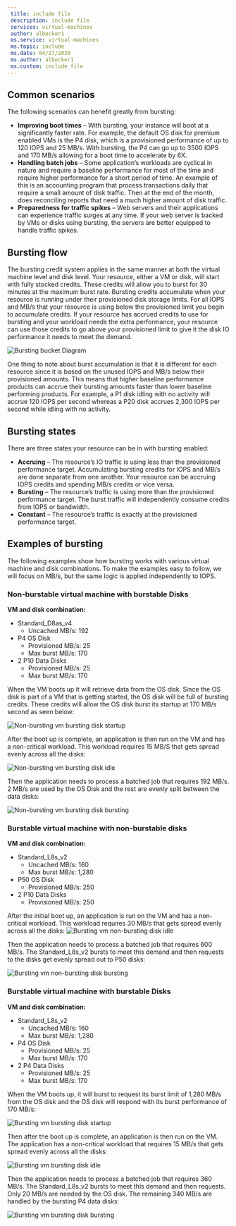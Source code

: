 ```yaml
---
 title: include file
 description: include file
 services: virtual-machines
 author: albecker1
 ms.service: virtual-machines
 ms.topic: include
 ms.date: 04/27/2020
 ms.author: albecker1
 ms.custom: include file
---
```

## Common scenarios
The following scenarios can benefit greatly from bursting:
- **Improving boot times**  – With bursting, your instance will boot at a significantly faster rate. For example, the default OS disk for premium enabled VMs is the P4 disk, which is a provisioned performance of up to 120 IOPS and 25 MB/s. With bursting, the P4 can go up to 3500 IOPS and 170 MB/s allowing for a boot time to accelerate by 6X.
- **Handling batch jobs** – Some application’s workloads are cyclical in nature and require a baseline performance for most of the time and require higher performance for a short period of time. An example of this is an accounting program that process transactions daily that require a small amount of disk traffic. Then at the end of the month, does reconciling reports that need a much higher amount of disk traffic.
- **Preparedness for traffic spikes** – Web servers and their applications can experience traffic surges at any time. If your web server is backed by VMs or disks using bursting, the servers are better equipped to handle traffic spikes. 

## Bursting flow
The bursting credit system applies in the same manner at both the virtual machine level and disk level. Your resource, either a VM or disk, will start with fully stocked credits. These credits will allow you to burst for 30 minutes at the maximum burst rate. Bursting credits accumulate when your resource is running under their provisioned disk storage limits. For all IOPS and MB/s that your resource is using below the provisioned limit you begin to accumulate credits. If your resource has accrued credits to use for bursting and your workload needs the extra performance, your resource can use those credits to go above your provisioned limit to give it the disk IO performance it needs to meet the demand.

![Bursting bucket Diagram](media/managed-disks-bursting/bucket-diagram.jpg)

One thing to note about burst accumulation is that it is different for each resource since it is based on the unused IOPS and MB/s below their provisioned amounts. This means that higher baseline performance products can accrue their bursting amounts faster than lower baseline performing products. For example, a P1 disk idling with no activity will accrue 120 IOPS per second whereas a P20 disk accrues 2,300 IOPS per second while idling with no activity.

## Bursting states
There are three states your resource can be in with bursting enabled:
- **Accruing** – The resource’s IO traffic is using less than the provisioned performance target. Accumulating bursting credits for IOPS and MB/s are done separate from one another. Your resource can be accruing IOPS credits and spending MB/s credits or vice versa.
- **Bursting** – The resource’s traffic is using more than the provisioned performance target. The burst traffic will independently consume credits from IOPS or bandwidth.
- **Constant** – The resource’s traffic is exactly at the provisioned performance target.

## Examples of bursting
The following examples show how bursting works with various virtual machine and disk combinations. To make the examples easy to follow, we will focus on MB/s, but the same logic is applied independently to IOPS.

### Non-burstable virtual machine with burstable Disks
**VM and disk combination:** 
- Standard_D8as_v4 
    - Uncached MB/s: 192
- P4 OS Disk
    - Provisioned MB/s: 25
    - Max burst MB/s: 170 
- 2 P10 Data Disks 
    - Provisioned MB/s: 25
    - Max burst MB/s: 170

 When the VM boots up it will retrieve data from the OS disk. Since the OS disk is part of a VM that is getting started, the OS disk will be full of bursting credits. These credits will allow the OS disk burst its startup at 170 MB/s second as seen below:

![Non-bursting vm bursting disk startup](media/managed-disks-bursting/nonbursting-vm-busting-disk/nonbusting-vm-bursting-disk-startup.jpg)

After the boot up is complete, an application is then run on the VM and has a non-critical workload. This workload requires 15 MB/S that gets spread evenly across all the disks:

![Non-bursting vm bursting disk idle](media/managed-disks-bursting/nonbursting-vm-busting-disk/nonbusting-vm-bursting-disk-idling.jpg)

Then the application needs to process a batched job that requires 192 MB/s. 2 MB/s are used by the OS Disk and the rest are evenly split between the data disks:

![Non-bursting vm bursting disk bursting](media/managed-disks-bursting/nonbursting-vm-busting-disk/nonbusting-vm-bursting-disk-bursting.jpg)

### Burstable virtual machine with non-burstable disks
**VM and disk combination:** 
- Standard_L8s_v2 
    - Uncached MB/s: 160
    - Max burst MB/s: 1,280
- P50 OS Disk
    - Provisioned MB/s: 250 
- 2 P10 Data Disks 
    - Provisioned MB/s: 250

 After the initial boot up, an application is run on the VM and has a non-critical workload. This workload requires 30 MB/s that gets spread evenly across all the disks:
![Bursting vm non-bursting disk idle](media/managed-disks-bursting/bursting-vm-nonbursting-disk/burst-vm-nonbursting-disk-normal.jpg)

Then the application needs to process a batched job that requires 600 MB/s. The Standard_L8s_v2 bursts to meet this demand and then requests to the disks get evenly spread out to P50 disks:

![Bursting vm non-bursting disk bursting](media/managed-disks-bursting/bursting-vm-nonbursting-disk/burst-vm-nonbursting-disk-bursting.jpg)
### Burstable virtual machine with burstable Disks
**VM and disk combination:** 
- Standard_L8s_v2 
    - Uncached MB/s: 160
    - Max burst MB/s: 1,280
- P4 OS Disk
    - Provisioned MB/s: 25
    - Max burst MB/s: 170 
- 2 P4 Data Disks 
    - Provisioned MB/s: 25
    - Max burst MB/s: 170 

When the VM boots up, it will burst to request its burst limit of 1,280 MB/s from the OS disk and the OS disk will respond with its burst performance of 170 MB/s:

![Bursting vm bursting disk startup](media/managed-disks-bursting/bursting-vm-bursting-disk/burst-vm-burst-disk-startup.jpg)

Then after the boot up is complete, an application is then run on the VM. The application has a non-critical workload that requires 15 MB/s that gets spread evenly across all the disks:

![Bursting vm bursting disk idle](media/managed-disks-bursting/bursting-vm-bursting-disk/burst-vm-burst-disk-idling.jpg)

Then the application needs to process a batched job that requires 360 MB/s. The Standard_L8s_v2 bursts to meet this demand and then requests. Only 20 MB/s are needed by the OS disk. The remaining 340 MB/s are handled by the bursting P4 data disks:  

![Bursting vm bursting disk bursting](media/managed-disks-bursting/bursting-vm-bursting-disk/burst-vm-burst-disk-bursting.jpg)
